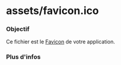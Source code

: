 # assets/favicon.ico
### Objectif
Ce fichier est le [Favicon](http://en.wikipedia.org/wiki/Favicon) de votre application.

### Plus d'infos


<docmeta name="displayName" value="favicon.ico">

